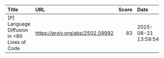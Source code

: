 | Title                                          | URL                              |   Score | Date                |
|:-----------------------------------------------|:---------------------------------|--------:|:--------------------|
| [P] Language Diffusion in &lt;80 Lines of Code | https://arxiv.org/abs/2502.09992 |      83 | 2025-08-21 13:59:54 |